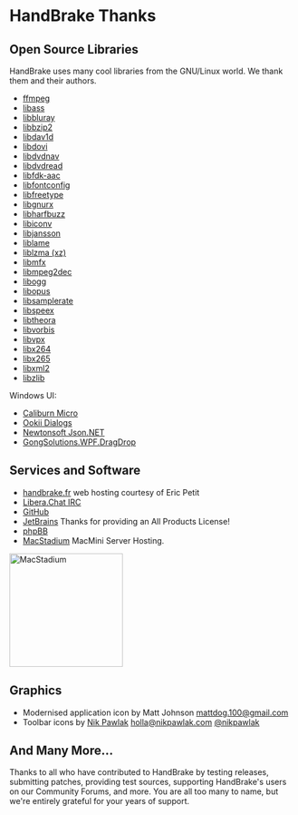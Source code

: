 # HandBrake Thanks

## Open Source Libraries

HandBrake uses many cool libraries from the GNU/Linux world. We thank them and their authors.

- [ffmpeg](https://ffmpeg.org/)
- [libass](https://github.com/libass/libass)
- [libbluray](https://www.videolan.org/developers/libbluray.html)
- [libbzip2](http://bzip.org/)
- [libdav1d](https://code.videolan.org/videolan/dav1d)
- [libdovi](https://github.com/quietvoid/dovi_tool)
- [libdvdnav](https://dvdnav.mplayerhq.hu/)
- [libdvdread](https://dvdnav.mplayerhq.hu/)
- [libfdk-aac](https://sourceforge.net/projects/opencore-amr/)
- [libfontconfig](https://freedesktop.org/wiki/Software/fontconfig/)
- [libfreetype](https://freetype.org/)
- [libgnurx](https://sourceforge.net/projects/mingw/files/Other/UserContributed/regex/mingw-regex-2.5.1/)
- [libharfbuzz](https://www.freedesktop.org/wiki/Software/HarfBuzz/)
- [libiconv](https://www.gnu.org/software/libiconv/)
- [libjansson](http://www.digip.org/jansson/)
- [liblame](http://lame.sourceforge.net/)
- [liblzma (xz)](https://tukaani.org/xz/)
- [libmfx](https://github.com/Rodeo314/libmfx)
- [libmpeg2dec](http://libmpeg2.sourceforge.net/)
- [libogg](https://xiph.org/ogg/)
- [libopus](https://www.opus-codec.org/)
- [libsamplerate](http://mega-nerd.com/SRC/)
- [libspeex](https://www.speex.org/)
- [libtheora](https://theora.org/)
- [libvorbis](http://vorbis.com/)
- [libvpx](https://github.com/webmproject/libvpx/)
- [libx264](https://www.videolan.org/developers/x264.html)
- [libx265](http://x265.org/)
- [libxml2](http://xmlsoft.org/)
- [libzlib](http://zlib.net/)

Windows UI:
- [Caliburn Micro](https://caliburnmicro.com/)
- [Ookii Dialogs](http://www.ookii.org/software/dialogs/)
- [Newtonsoft Json.NET](https://www.newtonsoft.com/json)
- [GongSolutions.WPF.DragDrop](https://github.com/punker76/gong-wpf-dragdrop)


## Services and Software

- [handbrake.fr](https://handbrake.fr) web hosting courtesy of Eric Petit
- [Libera.Chat IRC](https://libera.chat/)
- [GitHub](https://github.com)
- [JetBrains](https://www.jetbrains.com/?from=HandBrake) Thanks for providing an All Products License!
- [phpBB](http://www.phpbb.com/)
- [MacStadium](https://www.macstadium.com/) MacMini Server Hosting. 
<img width="200" alt="MacStadium" src="https://uploads-ssl.webflow.com/5ac3c046c82724970fc60918/5c019d917bba312af7553b49_MacStadium-developerlogo.png">


## Graphics

- Modernised application icon by Matt Johnson <mattdog.100@gmail.com>
- Toolbar icons by [Nik Pawlak](http://nikpawlak.com) <holla@nikpawlak.com> [@nikpawlak](https://twitter.com/nikpawlak)


## And Many More...

Thanks to all who have contributed to HandBrake by testing releases, submitting patches, providing test sources, supporting HandBrake's users on our Community Forums, and more. You are all too many to name, but we're entirely grateful for your years of support.

